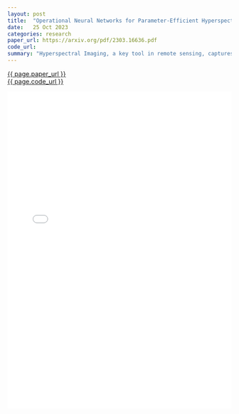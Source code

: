 ```yaml
---
layout: post
title:  "Operational Neural Networks for Parameter-Efficient Hyperspectral Single-Image Super-Resolution"
date:   25 Oct 2023
categories: research
paper_url: https://arxiv.org/pdf/2303.16636.pdf
code_url: 
summary: "Hyperspectral Imaging, a key tool in remote sensing, captures more spectral information than standard images but with lower spatial resolution. Super-resolution aims to enhance low-resolution inputs, with modern techniques often using deep convolutional neural networks (CNNs) that rely on non-linear activation functions. Recently, self-organized operational neural networks (SONNs) have been proposed, utilizing learnable non-linear functions instead of convolutional filters, to address the depth issue of CNNs. This study enhances a popular super-resolution model with operational filters for better hyperspectral image performance, examining the impact of residual connections and normalization types. Operational neural networks, despite fewer parameters, outperform CNN equivalents on small datasets, with the code available on Github."
---
```


<style>
.responsive-pdf-container {
    overflow: hidden;
    padding-top: 141.42%; /* 16:9 Aspect Ratio, adjust as needed */
    position: relative;
}

.responsive-pdf-container iframe {
    border: none;
    height: 100%;
    left: 0;
    position: absolute;
    top: 0;
    width: 100%;
}
</style>

<a href="{{ page.paper_url }}">{{ page.paper_url }}</a><br>
<a href="{{ page.code_url }}">{{ page.code_url }}</a>

<div class="responsive-pdf-container">
    <iframe src="{{ page.paper_url }}" style="border: none;"></iframe>
</div>